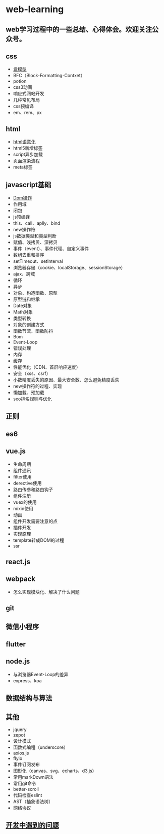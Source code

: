 # web-learning
web学习过程中的一些总结、心得体会。欢迎关注公众号。
-------

## css
- [盒模型](./css/box.md '盒模型')
- BFC（Block-Formatting-Contxet）
- potion
- css3动画
- 响应式网站开发
- 几种常见布局
- css预编译
- em、rem、px

## html
- [html语意化](./html/semantic-html.md 'html语意化')
- html5新增标签
- script异步加载
- 页面渲染流程
- meta标签

## javascript基础
- [Dom操作](./javascript-base/dom.md 'Dom操作')
- 作用域
- 闭包
- js预编译
- this、call、aplly、bind
- new操作符
- js数据类型和类型判断
- 赋值、浅拷贝、深拷贝
- 事件（event）、事件代理、自定义事件
- 数组去重和排序
- setTimeout、setInterval
- 浏览器存储（cookie、localStorage、sessionStorage）
- ajax、跨域
- 循环
- 异步
- 对象、构造函数、原型
- 原型链和继承
- Date对象
- Math对象
- 类型转换
- 对象的创建方式
- 函数节流、函数防抖
- Bom
- Event-Loop
- 错误处理
- 内存
- 缓存
- 性能优化（CDN、首屏响应速度）
- 安全（xss、csrf）
- 小数精度丢失的原因、最大安全数、怎么避免精度丢失
- new操作符的过程、实现
- 懒加载、预加载
- seo排名规则与优化

## 正则

## es6

## vue.js
- 生命周期
- 组件通讯
- filter使用
- derective使用
- 路由传参和路由钩子
- 组件注册
- vuex的使用
- mixin使用
- 动画
- 组件开发需要注意的点
- 插件开发
- 实现原理
- template转成DOM的过程
- ssr

## react.js

## webpack

- 怎么实现模块化、解决了什么问题

## git

## 微信小程序

## flutter

## node.js

- 与浏览器Event-Loop的差异
- express、koa

## 数据结构与算法

## 其他
- jquery
- zepot
- 设计模式
- 函数式编程（underscore）
- axios.js
- flyio
- 事件订阅发布
- 图形化（canvas、svg、echarts、d3.js）
- 常用markDown语法
- 常用git命令
- better-scroll
- 代码检查eslint
- AST（抽象语法树）
- 网络协议

## [开发中遇到的问题](https://github.com/1985zrd/web-learning/blob/master/problem/problem.md)
